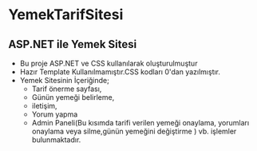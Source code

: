 # YemekTarifSitesi
## ASP.NET ile Yemek Sitesi
* Bu proje ASP.NET ve CSS kullanılarak oluşturulmuştur
* Hazır Template Kullanılmamıştır.CSS kodları 0'dan yazılmıştır.
* Yemek Sitesinin İçeriğinde;
    * Tarif önerme sayfası,
    * Günün yemeği belirleme,
    * iletişim,
    * Yorum yapma
    * Admin Paneli(Bu kısımda tarifi verilen yemeği onaylama, yorumları onaylama veya silme,günün yemeğini değiştirme ) vb. işlemler bulunmaktadır.
